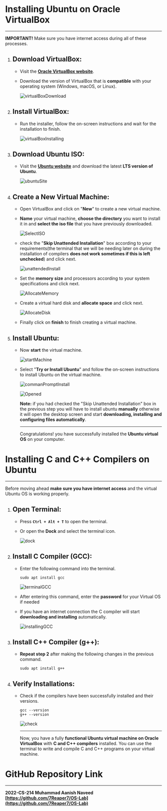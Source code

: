 # **Installing Ubuntu on Oracle VirtualBox**

------

**IMPORTANT!** Make sure you have internet access during all of these processes.

1. ## **Download VirtualBox:**

   - Visit the [**Oracle VirtualBox website**](https://www.virtualbox.org/).

   - Download the version of VirtualBox that is **compatible** with your operating system (Windows, macOS, or Linux).

     ![virtualBoxDownload](./images/virtualBoxDownload.png)

     

2. ## **Install VirtualBox:**

   - Run the installer, follow the on-screen instructions and wait for the installation to finish.

     ![virtualBoxInstalling](./images/virtualBoxInstalling.png)

     

3. ## **Download Ubuntu ISO:**

   - Visit the [**Ubuntu website**](https://www.unbuntu.com) and download the latest **LTS version of Ubuntu**.

     ![ubuntuSite](./images/ubuntuSite.png)

     

4. ## **Create a New Virtual Machine:**

   - Open VirtualBox and click on "**New**" to create a new virtual machine.

   - **Name** your virtual machine, **choose the directory** you want to install it in and **select the iso file** that you have previously downloaded.

     ![SelectISO](./images/SelectISO.png)

     

   - check the "**Skip Unattended Installation**" box according to your requirements(the terminal that we will be needing later on during the installation of compilers **does not work sometimes if this is left unchecked**) and click next.

     ![unattendedInstall](./images/unattendedInstall.png)

     

   - Set the **memory size** and processors according to your system specifications and click next.

     ![AllocateMemory](./images/AllocateMemory.png)

     

   - Create a virtual hard disk and **allocate space** and click next.

     ![AllocateDisk](./images/AllocateDisk.png)

   - Finally click on **finish** to finish creating a virtual machine.

     

5. ## **Install Ubuntu:**

   - Now **start** the virtual machine.

     ![startMachine](./images/startMachine.png)

     

   - Select "**Try or Install Ubuntu**" and follow the on-screen instructions to install Ubuntu on the virtual machine.

     ![commanPromptInstall](./images/commanPromptInstall.png)

     ![Opened](./images/Opened.png)

     **Note:** if you had checked the "Skip Unattended Installation" box in the previous step you will have to install ubuntu **manually** otherwise it will open the desktop screen and start **downloading, installing and configuring files automatically**.

     ------

     Congratulations! you have successfully installed the **Ubuntu virtual OS** on your computer.

# **Installing C and C++ Compilers on Ubuntu**

------

Before moving ahead **make sure you have internet access** and the virtual Ubuntu OS is working properly.

1. ## **Open Terminal:**

   - Press **`Ctrl + Alt + T`** to open the terminal.

   - Or open the **Dock** and select the terminal icon.

     ![dock](./images/dock.png)

     

2. ## **Install C Compiler (GCC):**

   - Enter the following command into the terminal.

     ```
     sudo apt install gcc
     ```

     

     ![terminalGCC](./images/terminalGCC.png)

     

   - After entering this command, enter the **password** for your Virtual OS if needed

   - If you have an internet connection the C compiler will start **downloading and installing** automatically.

     ![installingGCC](./images/installingGCC.png)

     

3. ## **Install C++ Compiler (g++):**

   - **Repeat step 2** after making the following changes in the previous command.

     ```
     sudo apt install g++
     ```

     

4. ## **Verify Installations:**

   - Check if the compilers have been successfully installed and their versions.

     ```
     gcc --version
     g++ --version
     ```

     ![check](./images/check.png)

     ------
     
     Now, you have a fully **functional Ubuntu virtual machine on Oracle VirtualBox** with **C and C++ compilers** installed. You can use the terminal to write and compile C and C++ programs on your virtual machine.

# **GitHub Repository Link**

------

**2022-CS-214	Muhammad Aanish Naveed	[https://github.com/7Reaper7/OS-Lab](https://github.com/7Reaper7/OS-Lab)**

